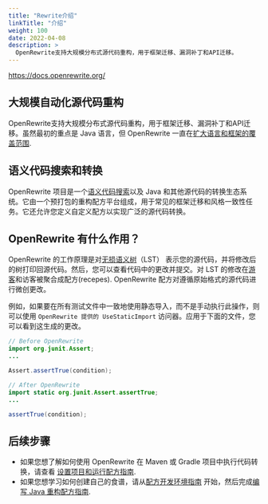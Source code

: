 ```yaml
---
title: "Rewrite介绍"
linkTitle: "介绍"
weight: 100
date: 2022-04-08
description: >
  OpenRewrite支持大规模分布式源代码重构，用于框架迁移、漏洞补丁和API迁移。
---
```


https://docs.openrewrite.org/

## **大规模自动化源代码重构**

OpenRewrite支持大规模分布式源代码重构，用于框架迁移、漏洞补丁和API迁移。虽然最初的重点是 Java 语言，但 OpenRewrite 一直在[扩大语言和框架的覆盖范围]().

## 语义代码搜索和转换

OpenRewrite 项目是一个[语义代码搜索](https://en.wikipedia.org/wiki/Semantic_search)以及 Java 和其他源代码的转换生态系统。它由一个预打包的重构配方平台组成，用于常见的框架迁移和风格一致性任务。它还允许您定义自定义配方以实现广泛的源代码转换。

## OpenRewrite 有什么作用？

OpenRewrite 的工作原理是对[无损语义树]()（LST） 表示您的源代码，并将修改后的树打印回源代码。然后，您可以查看代码中的更改并提交。对 LST 的修改在[游客]()和访客被聚合成配方(recepes). OpenRewrite 配方对遵循原始格式的源代码进行微创更改。

例如，如果要在所有测试文件中一致地使用静态导入，而不是手动执行此操作，则可以使用 `OpenRewrite 提供的 UseStaticImport` 访问器。应用于下面的文件，您可以看到这生成的更改。

```java
// Before OpenRewrite
import org.junit.Assert;
...

Assert.assertTrue(condition);
```



```java
// After OpenRewrite
import static org.junit.Assert.assertTrue;
...

assertTrue(condition);
```



## 后续步骤

- 如果您想了解如何使用 OpenRewrite 在 Maven 或 Gradle 项目中执行代码转换，请查看 [设置项目和运行配方指南](https://docs.openrewrite.org/running-recipes/getting-started).
- 如果您想学习如何创建自己的食谱，请从[配方开发环境指南]() 开始，然后完成[编写 Java 重构配方指南]().

